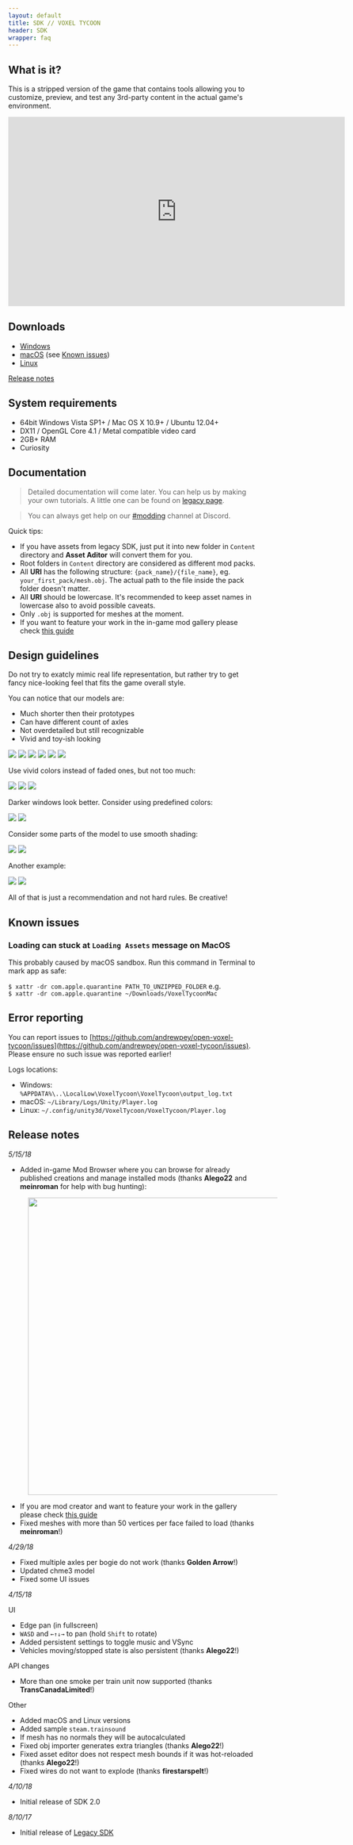 ```yaml
---
layout: default
title: SDK // VOXEL TYCOON
header: SDK
wrapper: faq
---
```


## What is it?

This is a stripped version of the game that contains tools allowing you to customize, preview, and test any 3rd-party content in the actual game's environment.

<iframe width="680" height="382" src="https://www.youtube.com/embed/txoYrQ88GzM" frameborder="0" allowfullscreen></iframe>

## Downloads

* [Windows](https://github.com/andrewpey/vtland/releases/download/test/VoxelTycoon.zip)
* [macOS](https://github.com/andrewpey/vtland/releases/download/test/VoxelTycoonMac.zip) (see [Known issues](#known-issues))
* [Linux](https://github.com/andrewpey/vtland/releases/download/test/VoxelTycoonLinux.zip)

[Release notes](#release-notes)

## System requirements

* 64bit Windows Vista SP1+ / Mac OS X 10.9+ / Ubuntu 12.04+
* DX11 / OpenGL Core 4.1 / Metal compatible video card
* 2GB+ RAM
* Curiosity

## Documentation

> Detailed documentation will come later. You can help us by making your own tutorials. A little one can be found on [legacy page](/sdk_legacy).

> You can always get help on our [#modding](https://discord.gg/dXBmWRr) channel at Discord.

Quick tips:

* If you have assets from legacy SDK, just put it into new folder in `Content` directory and **Asset Aditor** will convert them for you.
* Root folders in `Content` directory are considered as different mod packs.
* All **URI** has the following structure: `{pack_name}/{file_name}`, eg. `your_first_pack/mesh.obj`. The actual path to the file inside the pack folder doesn't matter.
* All **URI** should be lowercase. It's recommended to keep asset names in lowercase also to avoid possible caveats.
* Only `.obj` is supported for meshes at the moment.
* If you want to feature your work in the in-game mod gallery please check [this guide](/publish_your_mod)

## Design guidelines

Do not try to exatcly mimic real life representation, but rather try to get fancy nice-looking feel that fits the game overall style.

You can notice that our models are:

* Much shorter then their prototypes
* Can have different count of axles
* Not overdetailed but still recognizable
* Vivid and toy-ish looking

<img src="/assets/sdk/guidelines/20180417-141213-1.png" class="compare-item" />
<img src="/assets/sdk/guidelines/20180417-141213.png" class="compare-item last" />

<img src="/assets/sdk/guidelines/Layer3.png" class="compare-item" />
<img src="/assets/sdk/guidelines/Layer2.png" class="compare-item last" />

<img src="/assets/sdk/guidelines/dbv200.png" class="compare-item" />
<img src="/assets/sdk/guidelines/dbv200-1.png" class="compare-item last" />

Use vivid colors instead of faded ones, but not too much:

<img src="/assets/sdk/guidelines/3a-1.png" class="compare-item third" />
<img src="/assets/sdk/guidelines/3a.png" class="compare-item third" />
<img src="/assets/sdk/guidelines/3b.png"  class="compare-item third last" />

Darker windows look better. Consider using predefined colors:

<img src="/assets/sdk/guidelines/2a.png" class="compare-item" />
<img src="/assets/sdk/guidelines/2b.png" class="compare-item last" />

Consider some parts of the model to use smooth shading:

<img src="/assets/sdk/guidelines/2.png" class="compare-item" />
<img src="/assets/sdk/guidelines/1.png" class="compare-item last" />

Another example:

<img src="/assets/sdk/guidelines/1a.png" class="compare-item" />
<img src="/assets/sdk/guidelines/1b.png" class="compare-item last" />


All of that is just a recommendation and not hard rules. Be creative!

## Known issues

### Loading can stuck at `Loading Assets` message on MacOS

This probably caused by macOS sandbox. Run this command in Terminal to mark app as safe:

`$ xattr -dr com.apple.quarantine PATH_TO_UNZIPPED_FOLDER` e.g.<br/>
`$ xattr -dr com.apple.quarantine ~/Downloads/VoxelTycoonMac`

## Error reporting

You can report issues to [https://github.com/andrewpey/open-voxel-tycoon/issues](https://github.com/andrewpey/open-voxel-tycoon/issues). Please ensure no such issue was reported earlier!

Logs locations:

* Windows: `%APPDATA%\..\LocalLow\VoxelTycoon\VoxelTycoon\output_log.txt`
* macOS:	`~/Library/Logs/Unity/Player.log`
* Linux:	`~/.config/unity3d/VoxelTycoon/VoxelTycoon/Player.log`

## Release notes

*5/15/18*

* Added in-game Mod Browser where you can browse for already published creations and manage installed mods (thanks **Alego22** and **meinroman** for help with bug hunting):

<img src="/assets/sdk/publish_your_mod/20180514-192535.png" style="margin-left: 40px; width: 600px;" />

* If you are mod creator and want to feature your work in the gallery please check [this guide](/publish_your_mod)
* Fixed meshes with more than 50 vertices per face failed to load (thanks **meinroman**!)

*4/29/18*

* Fixed multiple axles per bogie do not work (thanks **Golden Arrow**!)
* Updated chme3 model
* Fixed some UI issues

*4/15/18*

UI

* Edge pan (in fullscreen)
* `WASD` and `←↑↓→` to pan (hold `Shift` to rotate)
* Added persistent settings to toggle music and VSync
* Vehicles moving/stopped state is also persistent (thanks **Alego22**!)

API changes

* More than one smoke per train unit now supported (thanks **TransCanadaLimited**!)

Other

* Added macOS and Linux versions
* Added sample `steam.trainsound`
* If mesh has no normals they will be autocalculated
* Fixed obj importer generates extra triangles (thanks **Alego22**!)
* Fixed asset editor does not respect mesh bounds if it was hot-reloaded (thanks **Alego22**!)
* Fixed wires do not want to explode (thanks **firestarspelt**!)

*4/10/18*

* Initial release of SDK 2.0

*8/10/17*

* Initial release of [Legacy SDK](/sdk_legacy)